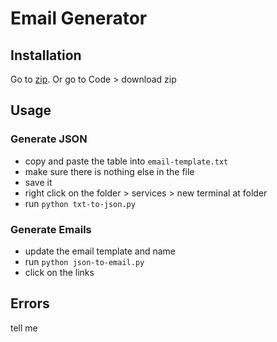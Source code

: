 # Email Generator

## Installation
Go to [zip](https://github.com/roboblazers7617/2024Robot/archive/refs/heads/main.zip). Or go to Code > download zip

## Usage
### Generate JSON
- copy and paste the table into `email-template.txt`
- make sure there is nothing else in the file
- save it
- right click on the folder > services > new terminal at folder 
- run `python txt-to-json.py`
### Generate Emails
- update the email template and name
- run `python json-to-email.py`
- click on the links

## Errors
tell me
